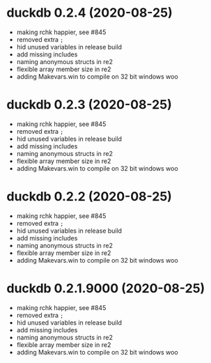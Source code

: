 # duckdb 0.2.4 (2020-08-25)

* making rchk happier, see #845
* removed extra `;`
* hid unused variables in release build
* add missing includes
* naming anonymous structs in re2
* flexible array member size in re2
* adding Makevars.win to compile on 32 bit windows woo


# duckdb 0.2.3 (2020-08-25)

* making rchk happier, see #845
* removed extra `;`
* hid unused variables in release build
* add missing includes
* naming anonymous structs in re2
* flexible array member size in re2
* adding Makevars.win to compile on 32 bit windows woo


# duckdb 0.2.2 (2020-08-25)

* making rchk happier, see #845
* removed extra `;`
* hid unused variables in release build
* add missing includes
* naming anonymous structs in re2
* flexible array member size in re2
* adding Makevars.win to compile on 32 bit windows woo


# duckdb 0.2.1.9000 (2020-08-25)

* making rchk happier, see #845
* removed extra `;`
* hid unused variables in release build
* add missing includes
* naming anonymous structs in re2
* flexible array member size in re2
* adding Makevars.win to compile on 32 bit windows woo


